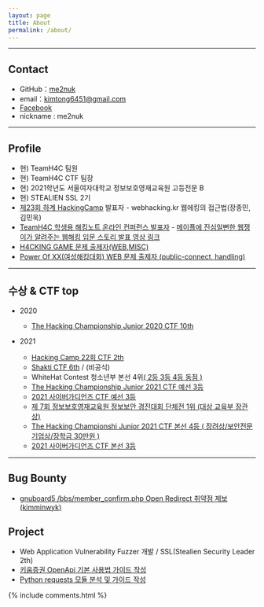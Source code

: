 ```yaml
---
layout: page
title: About
permalink: /about/
---
```


* * *

## Contact

  * GitHub：[me2nuk](https://github.com/me2nuk)
  * email：kimtong6451@gmail.com
  * [Facebook](https://www.facebook.com/me2nuk)
  * nickname : me2nuk

* * *

## Profile

  * 현) TeamH4C 팀원
  * 현) TeamH4C CTF 팀장
  * 현) 2021학년도 서울여자대학교 정보보호영재교육원 고등전문 B
  * 현) STEALIEN SSL 2기
  * [제23회 하계 HackingCamp](http://hackingcamp.org/) 발표자 - webhacking.kr 웹에킹의 접근법(장종민, 김민욱)
  * [TeamH4C 학생용 해킹노트 온라인 컨퍼런스 발표자](https://www.facebook.com/teamh4c/photos/a.180951688666243/4371028729658497/) - [메이플에 진심일뻔한 웹쟁이가 알려주는 웹해킹 입문 스토리 발표 영상 링크](https://youtu.be/FXrE4cI_oW8)
  * [H4CKING GAME 문제 출제자(WEB,MISC)](https://h4ckingga.me/challenges)
  * [Power Of XX(여성해킹대회) WEB 문제 출제자 (public-connect, handling)]()

* * *

## 수상 & CTF top

  + 2020

    + [The Hacking Championship Junior 2020 CTF 10th](http://www.kukinews.com/newsView/kuk202011260227)

  + 2021

    + [Hacking Camp 22회 CTF 2th](/files/HackingCamp/CTF-2th.png)
    + [Shakti CTF 6th](/files/ShaktiCTF/ShaktiCTF-6th-TeamH4C.png) / (비공식)
    + WhiteHat Contest 청소년부 본선 4위[( 2등 3등 4등 동점 )](https://www.facebook.com/whitehatcontest/photos/pcb.1747420522110088/1747419815443492)
    + [The Hacking Championship Junior 2021 CTF 예선 3등]()
    + [2021 사이버가디언즈 CTF 예선 3등](https://www.facebook.com/dreamhack.io/photos/a.124467269979127/125957156496805/)
    + [제 7회 정보보호영재교육원 정보보안 경진대회 단체전 1위 (대상 교육부 장관상)](https://www.facebook.com/teamh4c/photos/a.180951688666243/4475199182574784/)
    + [The Hacking Championshi Junior 2021 CTF 본선 4등 ( 장려상/보안전문기업상/장학금 30만원 )](https://www.facebook.com/photo?fbid=1432603427133909&set=pcb.1432603830467202)
    + [2021 사이버가디언즈 CTF 본선 3등](https://www.facebook.com/dreamhack.io/photos/a.124467269979127/127564286336092)

* * *

## Bug Bounty

  + [gnuboard5 /bbs/member_confirm.php Open Redirect 취약점 제보(kimminwyk)](https://github.com/gnuboard/gnuboard5/issues/126)

## Project

  + Web Application Vulnerability Fuzzer 개발 / SSL(Stealien Security Leader 2th)
  + [키움증권 OpenApi 기본 사용법 가이드 작성](https://github.com/me2nuk/stockOpenAPI)
  + [Python requests 모듈 분석 및 가이드 작성](https://me2nuk.com/Python-requests-module-example/)

{% include comments.html %}